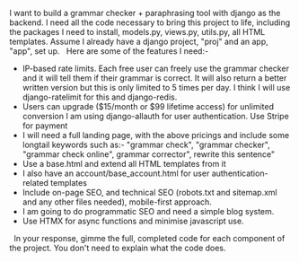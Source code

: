 I want to build a grammar checker + paraphrasing tool with django as the backend. I need all the code necessary to bring this project to life, including the packages I need to install, models.py, views.py, utils.py, all HTML templates. Assume I already have a django project, "proj" and an app, "app", set up.
 
Here are some of the features I need:-
- IP-based rate limits. Each free user can freely use the grammar checker and it will tell them if their grammar is correct. It will also return a better written version but this is only limited to 5 times per day. I think I will use django-ratelimit for this and django-redis.
- Users can upgrade ($15/month or $99 lifetime access) for unlimited conversion
I am using django-allauth for user authentication.
Use Stripe for payment
- I will need a full landing page, with the above pricings and include some longtail keywords such as:- "grammar check", "grammar checker", "grammar check online", grammar corrector", rewrite this sentence"
- Use a base.html and extend all HTML templates from it
- I also have an account/base_account.html for user authentication-related templates
- Include on-page SEO, and technical SEO (robots.txt and sitemap.xml and any other files needed), mobile-first approach.
- I am going to do programmatic SEO and need a simple blog system.
- Use HTMX for async functions and minimise javascript use.

 
In your response, gimme the full, completed code for each component of the project. You don't need to explain what the code does.
